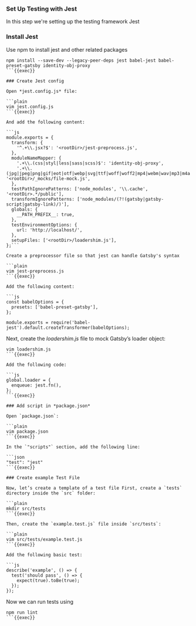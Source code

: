 ### Set Up Testing with Jest

In this step we're setting up the testing framework Jest 

### Install Jest

Use npm to install jest and other related packages

```plain
npm install --save-dev --legacy-peer-deps jest babel-jest babel-preset-gatsby identity-obj-proxy
```{{exec}}

### Create Jest config

Open *jest.config.js* file:

```plain
vim jest.config.js
```{{exec}}

And add the following content:

```js
module.exports = {
  transform: {
    '^.+\\.jsx?$': '<rootDir>/jest-preprocess.js',
  },
  moduleNameMapper: {
    '.+\\.(css|styl|less|sass|scss)$': 'identity-obj-proxy',
    '.+\\.(jpg|jpeg|png|gif|eot|otf|webp|svg|ttf|woff|woff2|mp4|webm|wav|mp3|m4a|aac|oga)$': '<rootDir>/_mocks/file-mock.js',
  },
  testPathIgnorePatterns: ['node_modules', '\\.cache', '<rootDir>.*/public'],
  transformIgnorePatterns: ['node_modules/(?!(gatsby|gatsby-script|gatsby-link)/)'],
  globals: {
    __PATH_PREFIX__: true,
  },
  testEnvironmentOptions: {
    url: 'http://localhost/',
  },
  setupFiles: ['<rootDir>/loadershim.js'],
};```

Create a preprocessor file so that jest can handle Gatsby's syntax

```plain
vim jest-preprocess.js
```{{exec}}

Add the following content:

```js
const babelOptions = {
  presets: ['babel-preset-gatsby'],
};

module.exports = require('babel-jest').default.createTransformer(babelOptions);
```

Next, create the *loadershim.js* file to mock Gatsby’s loader object:

```plain
vim loadershim.js
```{{exec}}

Add the following code:

```js
global.loader = {
  enqueue: jest.fn(),
};
```{{exec}}

### Add script in *package.json*

Open `package.json`:

```plain
vim package.json
```{{exec}}

In the `"scripts"` section, add the following line:

```json
"test": "jest"
```{{exec}}

### Create example Test File

Now, let’s create a template of a test file First, create a `tests` directory inside the `src` folder:

```plain
mkdir src/tests
```{{exec}}

Then, create the `example.test.js` file inside `src/tests`:

```plain
vim src/tests/example.test.js
```{{exec}}

Add the following basic test:

```js
describe('example', () => {
  test('should pass', () => {
    expect(true).toBe(true);
  });
});
```
Now we can run tests using 

```plain
npm run lint
```{{exec}}




